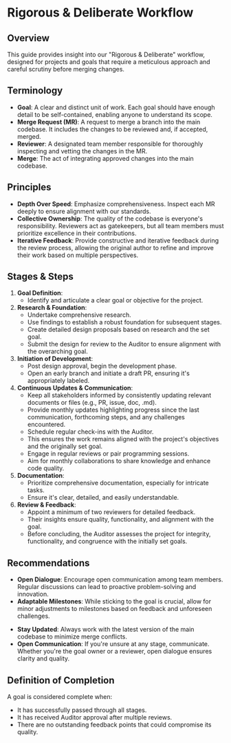 # Rigorous & Deliberate Workflow

## Overview

This guide provides insight into our "Rigorous & Deliberate" workflow, designed for projects and goals that require a meticulous approach and careful scrutiny before merging changes.

## Terminology

- **Goal**: A clear and distinct unit of work. Each goal should have enough detail to be self-contained, enabling anyone to understand its scope.
- **Merge Request (MR)**: A request to merge a branch into the main codebase. It includes the changes to be reviewed and, if accepted, merged.
- **Reviewer**: A designated team member responsible for thoroughly inspecting and vetting the changes in the MR.
- **Merge**: The act of integrating approved changes into the main codebase.

## Principles

- **Depth Over Speed**: Emphasize comprehensiveness. Inspect each MR deeply to ensure alignment with our standards.
- **Collective Ownership**: The quality of the codebase is everyone's responsibility. Reviewers act as gatekeepers, but all team members must prioritize excellence in their contributions.
- **Iterative Feedback**: Provide constructive and iterative feedback during the review process, allowing the original author to refine and improve their work based on multiple perspectives.

## Stages & Steps

1. **Goal Definition**: 
   * Identify and articulate a clear goal or objective for the project.
2. **Research & Foundation**:
   * Undertake comprehensive research.
   * Use findings to establish a robust foundation for subsequent stages.
   * Create detailed design proposals based on research and the set goal.
   * Submit the design for review to the Auditor to ensure alignment with the overarching goal.
3. **Initiation of Development**:
   * Post design approval, begin the development phase.
   * Open an early branch and initiate a draft PR, ensuring it's appropriately labeled.
4. **Continuous Updates & Communication**: 
   * Keep all stakeholders informed by consistently updating relevant documents or files (e.g., PR, issue, doc, .md).
   * Provide monthly updates highlighting progress since the last communication, forthcoming steps, and any challenges encountered.
   * Schedule regular check-ins with the Auditor.
   * This ensures the work remains aligned with the project's objectives and the originally set goal.
   * Engage in regular reviews or pair programming sessions.
   * Aim for monthly collaborations to share knowledge and enhance code quality.
5. **Documentation**:
   * Prioritize comprehensive documentation, especially for intricate tasks.
   * Ensure it's clear, detailed, and easily understandable.
6. **Review & Feedback**:
   * Appoint a minimum of two reviewers for detailed feedback.
   * Their insights ensure quality, functionality, and alignment with the goal.
   * Before concluding, the Auditor assesses the project for integrity, functionality, and congruence with the initially set goals.
## Recommendations

* **Open Dialogue**: Encourage open communication among team members. Regular discussions can lead to proactive problem-solving and innovation.
* **Adaptable Milestones**: While sticking to the goal is crucial, allow for minor adjustments to milestones based on feedback and unforeseen challenges.
- **Stay Updated**: Always work with the latest version of the main codebase to minimize merge conflicts.
- **Open Communication**: If you're unsure at any stage, communicate. Whether you're the goal owner or a reviewer, open dialogue ensures clarity and quality.

## Definition of Completion

A goal is considered complete when:

- It has successfully passed through all stages.
- It has received Auditor approval after multiple reviews.
- There are no outstanding feedback points that could compromise its quality.